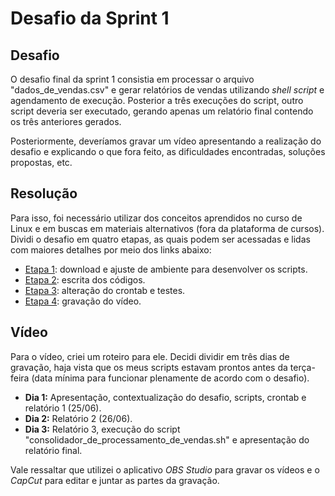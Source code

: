 # Desafio da Sprint 1
## Desafio
O desafio final da sprint 1 consistia em processar o arquivo "dados_de_vendas.csv" e gerar relatórios de vendas utilizando *shell script* e agendamento de execução. Posterior a três execuções do script, outro script deveria ser executado, gerando apenas um relatório final contendo os três anteriores gerados.

Posteriormente, deveríamos gravar um vídeo apresentando a realização do desafio e explicando o que fora feito, as dificuldades encontradas, soluções propostas, etc.

## Resolução
Para isso, foi necessário utilizar dos conceitos aprendidos no curso de Linux e em buscas em materiais alternativos (fora da plataforma de cursos). Dividi o desafio em quatro etapas, as quais podem ser acessadas e lidas com maiores detalhes por meio dos links abaixo:

- [Etapa 1](etapas/etapa-1/entrega.txt): download e ajuste de ambiente para desenvolver os scripts.
- [Etapa 2](etapas/etapa-2/entrega.txt): escrita dos códigos.
- [Etapa 3](etapas/etapa-3/entrega.txt): alteração do crontab e testes.
- [Etapa 4](etapas/etapa-4/entrega.txt): gravação do vídeo.

## Vídeo
Para o vídeo, criei um roteiro para ele. Decidi dividir em três dias de gravação, haja vista que os meus scripts estavam prontos antes da terça-feira (data mínima para funcionar plenamente de acordo com o desafio).

- **Dia 1:** Apresentação, contextualização do desafio, scripts, crontab e relatório 1 (25/06).
- **Dia 2:** Relatório 2 (26/06).
- **Dia 3:** Relatório 3, execução do script "consolidador_de_processamento_de_vendas.sh" e apresentação do relatório final.

Vale ressaltar que utilizei o aplicativo *OBS Studio* para gravar os vídeos e o *CapCut* para editar e juntar as partes da gravação.
